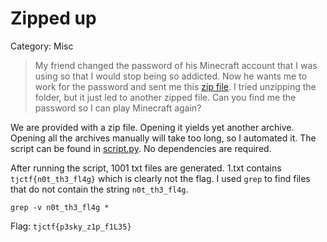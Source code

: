 # Zipped up

Category: Misc

> My friend changed the password of his Minecraft account that I was using so that I would stop being so addicted. Now he wants me to work for the password and sent me this [zip file](https://static.tjctf.org/663d7cda5bde67bd38a8de1f07fb9fab9dd8dd0b75607bb459c899acb0ace980_0.zip). I tried unzipping the folder, but it just led to another zipped file. Can you find me the password so I can play Minecraft again?

We are provided with a zip file. Opening it yields yet another archive. Opening all the archives manually will take too long, so I automated it. The script can be found in [script.py](script.py). No dependencies are required.

After running the script, 1001 txt files are generated. 1.txt contains `tjctf{n0t_th3_fl4g}` which is clearly not the flag. I used `grep` to find files that do not contain the string `n0t_th3_fl4g`.

```shell
grep -v n0t_th3_fl4g *
```

Flag: `tjctf{p3sky_z1p_f1L35}`

